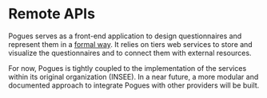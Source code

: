 # Remote APIs

Pogues serves as a front-end application to design questionnaires and represent them in a [formal way](./schema.md). It relies on tiers web services to store and visualize the questionnaires and to connect them with external resources.

For now, Pogues is tightly coupled to the implementation of the services within its original organization (INSEE). In a near future, a more modular and documented approach to integrate Pogues with other providers will be built.

